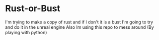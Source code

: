 # Rust-or-Bust
I'm trying to make a copy of rust and if I don't it is a bust
I'm going to try and do it in the unreal engine
Also Im using this repo to mess around (By playing with python)
